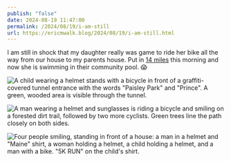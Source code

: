 ```yaml
---
publish: "false"
date: 2024-08-19 11:47:00
permalink: /2024/08/19/i-am-still
url: https://ericmwalk.blog/2024/08/19/i-am-still.html
---
```


I am still in shock that my daughter really was game to ride her bike all the way from our house to my parents house. Put in [14 miles](https://strava.com/activities/12189363344) this morning and now she is swimming in their community pool. 😱

![A child wearing a helmet stands with a bicycle in front of a graffiti-covered tunnel entrance with the words "Paisley Park" and "Prince". A green, wooded area is visible through the tunnel.](https://ericmwalk.blog/uploads/2024/img-1590.jpeg)

![A man wearing a helmet and sunglasses is riding a bicycle and smiling on a forested dirt trail, followed by two more cyclists. Green trees line the path closely on both sides.](https://ericmwalk.blog/uploads/2024/img-1593.jpeg)

![Four people smiling, standing in front of a house: a man in a helmet and "Maine" shirt, a woman holding a helmet, a child holding a helmet, and a man with a bike. "5K RUN" on the child's shirt.](https://ericmwalk.blog/uploads/2024/img-9153.jpeg)